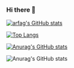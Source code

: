 ### Hi there 👋

<!--
**arfag/arfag** is a ✨ _special_ ✨ repository because its `README.md` (this file) appears on your GitHub profile.

Here are some ideas to get you started:

- 🔭 I’m currently working on ...
- 🌱 I’m currently learning ...
- 👯 I’m looking to collaborate on ...
- 🤔 I’m looking for help with ...
- 💬 Ask me about ...
- 📫 How to reach me: ...
- 😄 Pronouns: ...
- ⚡ Fun fact: ...
-->

[![arfag's GitHub stats](https://github-readme-stats.vercel.app/api?username=arfag&theme=vue-dark&show_icons=true)](https://github.com/arfag/github-readme-stats)

[![Top Langs](https://github-readme-stats.vercel.app/api/top-langs/?username=arfag&theme=vue-dark&show_icons=true&layout=compact)](https://github.com/arfag/github-readme-stats)

[![Anurag's GitHub stats](https://github-readme-stats.vercel.app/api?username=arfag)](https://github.com/anuraghazra/github-readme-stats)

![Anurag's GitHub stats](https://github-readme-stats.vercel.app/api?username=arfaga&count_private=true)
